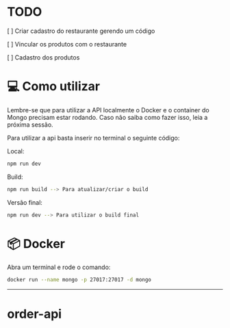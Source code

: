 # TODO
[ ] Criar cadastro do restaurante gerendo um código

[ ] Vincular os produtos com o restaurante

[ ] Cadastro dos produtos

# 💻 Como utilizar

Lembre-se que para utilizar a API localmente o Docker e o container do Mongo precisam estar rodando. Caso não saiba como fazer isso, leia a próxima sessão.

Para utilizar a api basta inserir no terminal o seguinte código:

Local:
```sh
npm run dev
```

Build:
```sh
npm run build --> Para atualizar/criar o build
```

Versão final:
```sh
npm run dev --> Para utilizar o build final
```

# 📦 Docker

Abra um terminal e rode o comando:

```sh
docker run --name mongo -p 27017:27017 -d mongo
```

---
# order-api
